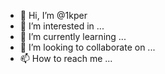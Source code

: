 - 👋 Hi, I’m @1kper
- 👀 I’m interested in ...
- 🌱 I’m currently learning ...
- 💞️ I’m looking to collaborate on ...
- 📫 How to reach me ...

<!---
1kper/1kper is a ✨ special ✨ repository because its `README.md` (this file) appears on your GitHub profile.
You can click the Preview link to take a look at your changes.
--->
